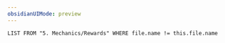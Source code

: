 ```yaml
---
obsidianUIMode: preview
---
```

```dataview
LIST FROM "5. Mechanics/Rewards" WHERE file.name != this.file.name
```